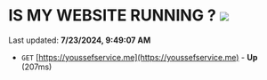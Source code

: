 # IS MY WEBSITE RUNNING ? [![](https://img.shields.io/static/v1?label=Sponsor&message=%E2%9D%A4&logo=GitHub&color=%23fe8e86)](https://github.com/sponsors/Youssef-Lehmam)

Last updated: **7/23/2024, 9:49:07 AM**

- `GET` [https://youssefservice.me](https://youssefservice.me) - **Up** (207ms)
